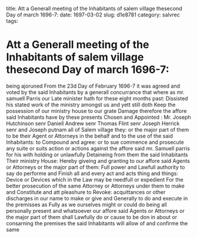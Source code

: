 title: Att a Generall meeting of the Inhabitants of salem village thesecond Day of march 1696-7:
date: 1697-03-02
slug: d1e8781
category: salvrec
tags: 


<div markdown class="doc" id="d1e8781">


# Att a Generall meeting of the Inhabitants of salem village thesecond Day of march 1696-7: 

being ajoruned From the 23d Day of February 1696-7 it was agreed and voted by the said Inhabitants by a generall concurrance that where as mr. samuell Parris our Late minister hath for these eight months past: Dissisted his stated work of the ministry amongst us and yett still doth Keep the possession of our ministry house to our grate Damage therefore the affore said Inhabitants have by these presents Chosen and Appointed : Mr. Joseph Hutchinson senr Daniell Andrew senr Thomas Flint senr Joseph Herrick senr and Joseph putnam all of Salem village they: or the major part of them to be their Agent or Attorneys in the behalf and to the use of the said Inhabitants: to Compound and agree: or to sue commence and prosecute any suite or suits action or actions against the affore said mr. Samuell parris for his with holding or unlawfully Detaineing from them the said Inhabitants Their ministry House: Hereby giveing and granting to our affore said Agents or Attorneys or the major part of them: Full power and Lawfull authority to say do performe and Finish all and every act and acts thing and things: Device or Devices which in the Law may be needfull or expedient For the better prosecution of the same Attorney or Attorneys under them to make and Constitute and att pleashure to Revoke: acquittances or other discharges in our name to make or give and Generally to do and execute in the premisses as Fully as we ourselves might or could do being all personally present and whatsoever our affore said Agents or Attorneys or the major part of them shall Lawfully do or cause to be don in about or consarning the premises the said Inhabitants will allow of and confirme the same
</div>